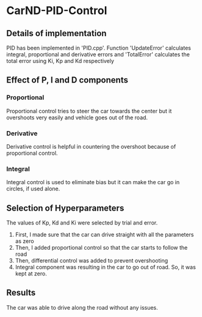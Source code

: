 # CarND-PID-Control
   
## Details of implementation
PID has been implemented in 'PID.cpp'. Function 'UpdateError' calculates integral, proportional and derivative errors and 'TotalError' calculates the total error using Ki, Kp and Kd respectively 

## Effect of P, I and D components
### Proportional

Proportional control tries to steer the car towards the center but it overshoots very easily and vehicle goes out of the road. 

### Derivative

Derivative control is helpful in countering the overshoot because of proportional control.

### Integral

Integral control is used to eliminate bias but it can make the car go in circles, if used alone.

## Selection of Hyperparameters
The values of Kp, Kd and Ki were selected by trial and error.

1. First, I made sure that the car can drive straight with all the parameters as zero
2. Then, I added proportional control so that the car starts to follow the road
3. Then, differential control was added to prevent overshooting
4. Integral component was resulting in the car to go out of road. So, it was kept at zero.

## Results

The car was able to drive along the road without any issues.
